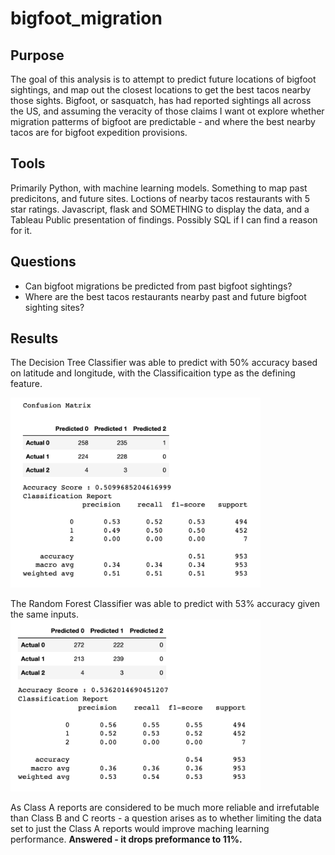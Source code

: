 # bigfoot_migration

## Purpose
The goal of this analysis is to attempt to predict future locations of bigfoot sightings, and map out the closest locations to get the best tacos nearby those sights.  Bigfoot, or sasquatch, has had reported sightings all across the US, and assuming the veracity of those claims I want ot explore whether migration patterms of bigfoot are predictable - and where the best nearby tacos are for bigfoot expedition provisions.

## Tools
Primarily Python, with machine learning models. Something to map past predicitons, and future sites. Loctions of nearby tacos restaurants with 5 star ratings. Javascript, flask and SOMETHING to display the data, and a Tableau Public presentation of findings. Possibly SQL if I can find a reason for it.

## Questions
- Can bigfoot migrations be predicted from past bigfoot sightings?
- Where are the best tacos restaurants nearby past and future bigfoot sighting sites?

## Results
The Decision Tree Classifier was able to predict with 50% accuracy based on latitude and longitude, with the Classificaition type as the defining feature.

<img src="https://github.com/mmdemars/bigfoot_migration/blob/main/images/decisiontree_classifier.png" width="400">

The Random Forest Classifier was able to predict with 53% accuracy given the same inputs.
<img src="https://github.com/mmdemars/bigfoot_migration/blob/main/images/randomforest_classifier.png" width="400">

As Class A reports are considered to be much more reliable and irrefutable than Class B and C reorts - a question arises as to whether limiting the data set to just the Class A reports would improve maching learning performance.
**Answered - it drops preformance to 11%.**
